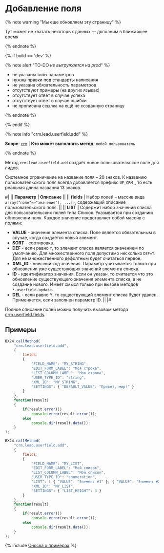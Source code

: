 # Добавление поля

{% note warning "Мы еще обновляем эту страницу" %}

Тут может не хватать некоторых данных — дополним в ближайшее время

{% endnote %}

{% if build == 'dev' %}

{% note alert "TO-DO _не выгружается на prod_" %}

- не указаны типы параметров
- нужны правки под стандарты написания
- не указана обязательность параметров
- отсутствуют примеры (на других языках)
- отсутствует ответ в случае успеха
- отсутствует ответ в случае ошибки
- не прописана ссылка на ещё не созданную страницу

{% endnote %}

{% endif %}

{% note info "crm.lead.userfield.add" %}

**Scope**: [`crm`](../../../scopes/permissions.md) | **Кто может выполнять метод**: `любой пользователь`

{% endnote %}

Метод `crm.lead.userfield.add` создаёт новое пользовательское поле для лидов.

Системное ограничение на название поля – 20 знаков. К названию пользовательского поля всегда добавляется префикс `UF_CRM_`, то есть реальная длина названия 13 знаков.

#|
|| **Параметр** | **Описание** ||
|| **fields** | Набор полей – массив вида `array("поле"=>"значение"[, ...])`, содержащий описание пользовательского поля. ||
|| **LIST** | Содержит набор значений списка для пользовательских полей типа Список. Указывается при создании/обновлении поля. Каждое значение представляет собой массив с полями: 
- **VALUE** - значение элемента списка. Поле является обязательным в случае, когда создаётся новый элемент.
- **SORT** - сортировка. 
- **DEF** - если равно `Y`, то элемент списка является значением по умолчанию. Для множественного поля допустимо несколько `DEF=Y`. Для не множественного дефолтным будет считаться первое. 
- **XML_ID** - внешний код значения. Параметр учитывается только при обновлении уже существующих значений элемента списка. 
- **ID** - идентификатор значения. Если он указан, то считается что это обновление существующего значения элемента списка, а не создание нового. Имеет смысл только при вызове методов `*.userfield.update`. 
- **DEL** - если равно Y, то существующий элемент списка будет удален. Применяется, если заполнен параметр ID. ||
|#

Полное описание полей можно получить вызовом метода [crm.userfield.fields](.).

## Примеры

```js
BX24.callMethod(
    "crm.lead.userfield.add",
    {
        fields:
        {
            "FIELD_NAME": "MY_STRING",
            "EDIT_FORM_LABEL": "Моя строка",
            "LIST_COLUMN_LABEL": "Моя строка",
            "USER_TYPE_ID": "string",
            "XML_ID": "MY_STRING",
            "SETTINGS": { "DEFAULT_VALUE": "Привет, мир!" }
        }
    },
    function(result)
    {
        if(result.error())
            console.error(result.error());
        else
            console.dir(result.data());
    }
);
```

```js
BX24.callMethod(
    "crm.lead.userfield.add",
    {
        fields:
        {
            "FIELD_NAME": "MY_LIST",
            "EDIT_FORM_LABEL": "Мой список",
            "LIST_COLUMN_LABEL": "Мой список",
            "USER_TYPE_ID": "enumeration",
            "LIST": [ { "VALUE": "Элемент #1" }, { "VALUE": "Элемент #2" }, { "VALUE": "Элемент #3" }, { "VALUE": "Элемент #4" }, { "VALUE": "Элемент #5" } ],
            "XML_ID": "MY_LIST",
            "SETTINGS": { "LIST_HEIGHT": 3 }
        }
    },
    function(result)
    {
        if(result.error())
            console.error(result.error());
        else
            console.dir(result.data());
    }
);    
```

{% include [Сноска о примерах](../../../../_includes/examples.md) %}